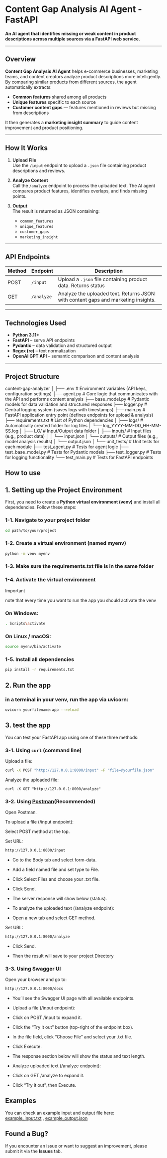 # Content Gap Analysis AI Agent - FastAPI

**An AI agent that identifies missing or weak content in product descriptions across multiple sources via a FastAPI web service.**

---

## Overview

**Content Gap Analysis AI Agent** helps e-commerce businesses, marketing teams, and content creators analyze product descriptions more intelligently.  
By comparing similar products from different sources, the agent automatically extracts:

- **Common features** shared among all products  
- **Unique features** specific to each source  
- **Customer content gaps** — features mentioned in reviews but missing from descriptions  

It then generates a **marketing insight summary** to guide content improvement and product positioning.

---

## How It Works

1. **Upload File**  
   Use the `/input` endpoint to upload a `.json` file containing product descriptions and reviews.

2. **Analyze Content**  
   Call the `/analyze` endpoint to process the uploaded text. The AI agent compares product features, identifies overlaps, and finds missing points.

3. **Output**  
   The result is returned as JSON containing:
   - `common_features`
   - `unique_features`
   - `customer_gaps`
   - `marketing_insight`

---

## API Endpoints

| Method | Endpoint     | Description |
|--------|-------------|-------------|
| POST   | `/input`    | Upload a `.json` file containing product data. Returns status |
| GET    | `/analyze`  | Analyze the uploaded text. Returns JSON with content gaps and marketing insights. |

---

## Technologies Used

- **Python 3.11+**
- **FastAPI** – serve API endpoints  
- **Pydantic** – data validation and structured output  
- **Regex (re)** – text normalization  
- **OpenAI GPT API** – semantic comparison and content analysis  

---

## Project Structure

content-gap-analyzer
│
├── .env                        # Environment variables (API keys, configuration settings)
├── agent.py                    # Core logic that communicates with the API and performs content analysis
├── base_model.py               # Pydantic models for data validation and structured responses
├── logger.py                   # Central logging system (saves logs with timestamps)
├── main.py                     # FastAPI application entry point (defines endpoints for upload & analysis)
├── requirements.txt            # List of Python dependencies
│
├── logs/                       # Automatically created folder for log files
│   └── log_YYYY-MM-DD_HH-MM-SS.log
│
├── I_O/                        # Input/Output data folder
│   ├── inputs/                 # Input files (e.g., product data)
│   │   └── input.json
│   └── outputs/                # Output files (e.g., model analysis results)
│       └── output.json
│
└── unit_tests/                 # Unit tests for each module
    ├── test_agent.py           # Tests for agent logic
    ├── test_base_model.py      # Tests for Pydantic models
    ├── test_logger.py          # Tests for logging functionality
    └── test_main.py            # Tests for FastAPI endpoints


## How to use 

## 1. Setting up the Project Environment

First, you need to create a **Python virtual environment (venv)** and install all dependencies. Follow these steps:
### 1-1. Navigate to your project folder
```bash
cd path/to/your/project
```
### 1-2. Create a virtual environment (named myenv)
```bash
python -m venv myenv
```
### 1-3. Make sure the requirements.txt file is in the same folder

### 1-4. Activate the virtual environment

> [!IMPORTANT]
> note that every time you want to run the app you should activate the venv

### On Windows:
```bash
. Scripts\activate
```

### On Linux / macOS:
```bash
source myenv/bin/activate
```
### 1-5. Install all dependencies
```bash
pip install -r requirements.txt
```
## 2. Run the app
### in a terminal in your venv, run the app via uvicorn:
```bash
uvicorn yourfilename:app --reload
```
## 3. test the app
You can test your FastAPI app using one of these three methods:

### 3-1. Using `curl` (command line)
Upload a file:
```bash
curl -X POST "http://127.0.0.1:8000/input" -F "file=@yourfile.json"
```
Analyze the uploaded file:
```
curl -X GET "http://127.0.0.1:8000/analyze"
```
### 3-2. Using [Postman](https://www.postman.com/)(Recommended)

Open Postman.

To upload a file (/input endpoint):

Select POST method at the top.

Set URL:
```bash
http://127.0.0.1:8000/input
```
- Go to the Body tab and select form-data.

- Add a field named file and set type to File.
 
- Click Select Files and choose your .txt file.

- Click Send.

- The server response will show below (status).

- To analyze the uploaded text (/analyze endpoint):

- Open a new tab and select GET method.

Set URL:
```bash
http://127.0.0.1:8000/analyze
```

- Click Send.

- Then the result will save to your project Directory

### 3-3. Using Swagger UI

Open your browser and go to:
```bash
http://127.0.0.1:8000/docs
```

- You’ll see the Swagger UI page with all available endpoints.

- Upload a file (/input endpoint):

- Click on POST /input to expand it.

- Click the “Try it out” button (top-right of the endpoint box).

- In the file field, click “Choose File” and select your .txt file.

- Click Execute.

- The response section below will show the status and text length.

- Analyze uploaded text (/analyze endpoint):

- Click on GET /analyze to expand it.

- Click “Try it out”, then Execute.

## Examples

You can check an example input and output file here:  
[example_input.txt](example_input.txt) , [example_output.json](example_output.json)


## Found a Bug?

If you encounter an issue or want to suggest an improvement, please submit it via the **Issues** tab.

